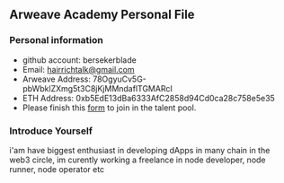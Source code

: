 ## Arweave Academy Personal File

### Personal information

- github account: bersekerblade
- Email: hairrichtalk@gmail.com
- Arweave Address: 78OgyuCv5G-pbWbklZXmg5t3C8jKjMMndaflTGMARcI
- ETH Address: 0xb5EdE13dBa6333AfC2858d94Cd0ca28c758e5e35
- Please finish this [form](https://docs.google.com/forms/d/e/1FAIpQLSfWA5fIIcBgmRppm3jNz5vmf9Mai_QMVil-2pO4r7YKn_Zhtw/viewform?usp=sf_link) to join in the talent pool.

### Introduce Yourself
 i'am have biggest enthusiast in developing dApps in many chain in the web3 circle, im curently working a freelance in node developer, node runner, node operator etc